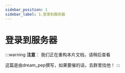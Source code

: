 ```yaml
---
sidebar_position: 1
sidebar_label: 1.登录到服务器
---
```


# 登录到服务器

:::warning
**注意**：
我们正在重构本片文档，请稍后查看

这篇是由dream_pep撰写，如果要催的话，去群里找他！
:::
